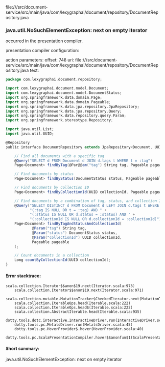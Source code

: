 file://<WORKSPACE>/src/document-service/src/main/java/com/lexygraphai/document/repository/DocumentRepository.java
### java.util.NoSuchElementException: next on empty iterator

occurred in the presentation compiler.

presentation compiler configuration:


action parameters:
offset: 748
uri: file://<WORKSPACE>/src/document-service/src/main/java/com/lexygraphai/document/repository/DocumentRepository.java
text:
```scala
package com.lexygraphai.document.repository;

import com.lexygraphai.document.model.Document;
import com.lexygraphai.document.model.DocumentStatus;
import org.springframework.data.domain.Page;
import org.springframework.data.domain.Pageable;
import org.springframework.data.jpa.repository.JpaRepository;
import org.springframework.data.jpa.repository.Query;
import org.springframework.data.repository.query.Param;
import org.springframework.stereotype.Repository;

import java.util.List;
import java.util.UUID;

@Repository
public interface DocumentRepository extends JpaRepository<Document, UUID> {

    // Find all documents with a specific tag
    @Query("SELECT d FROM Document d JOIN d.tags t WHERE t = :tag")
    Page<Document> findByTag(@Par@@am("tag") String tag, Pageable pageable);

    // Find documents by status
    Page<Document> findByStatus(DocumentStatus status, Pageable pageable);

    // Find documents by collection ID
    Page<Document> findByCollectionId(UUID collectionId, Pageable pageable);

    // Find documents by a combination of tag, status, and collection ID
    @Query("SELECT DISTINCT d FROM Document d LEFT JOIN d.tags t WHERE " +
           "(:tag IS NULL OR t = :tag) AND " +
           "(:status IS NULL OR d.status = :status) AND " +
           "(:collectionId IS NULL OR d.collectionId = :collectionId)")
    Page<Document> findByTagAndStatusAndCollectionId(
            @Param("tag") String tag,
            @Param("status") DocumentStatus status,
            @Param("collectionId") UUID collectionId,
            Pageable pageable
    );

    // Count documents in a collection
    Long countByCollectionId(UUID collectionId);
}

```



#### Error stacktrace:

```
scala.collection.Iterator$$anon$19.next(Iterator.scala:973)
	scala.collection.Iterator$$anon$19.next(Iterator.scala:971)
	scala.collection.mutable.MutationTracker$CheckedIterator.next(MutationTracker.scala:76)
	scala.collection.IterableOps.head(Iterable.scala:222)
	scala.collection.IterableOps.head$(Iterable.scala:222)
	scala.collection.AbstractIterable.head(Iterable.scala:935)
	dotty.tools.dotc.interactive.InteractiveDriver.run(InteractiveDriver.scala:164)
	dotty.tools.pc.MetalsDriver.run(MetalsDriver.scala:45)
	dotty.tools.pc.HoverProvider$.hover(HoverProvider.scala:40)
	dotty.tools.pc.ScalaPresentationCompiler.hover$$anonfun$1(ScalaPresentationCompiler.scala:376)
```
#### Short summary: 

java.util.NoSuchElementException: next on empty iterator